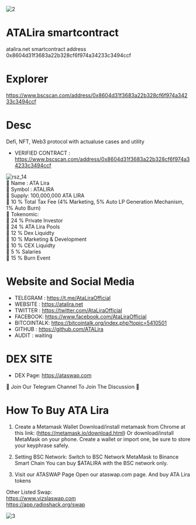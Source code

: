 ![2](https://atalira.net/token/200x200.png)

# ATALira smartcontract
atalira.net smartcontract address 0x8604d31f3683a22b328cf6f974a34233c3494ccf

# Explorer
https://www.bscscan.com/address/0x8604d31f3683a22b328cf6f974a34233c3494ccf

# Desc
Defi, NFT, Web3 protocol with actualuse cases and utility

* VERIFIED CONTRACT : https://www.bscscan.com/address/0x8604d31f3683a22b328cf6f974a34233c3494ccf

![rsz_14](https://atalira.net/token/64x64.png)\
🦴 Name : ATA Lira\
🦴 Symbol : ATALIRA\
🦴 Supply: 100,000,000 ATA LIRA\
🦴 10 % Total Tax Fee (4% Marketing, 5% Auto LP Generation Mechanism, 1% Auto Burn)\
🦴 Tokenomic:\
🦴 24 % Private Investor\
🦴 24 % ATA Lira Pools\
🦴 12 % Dex Liquidty\
🦴 10 % Marketing & Development\
🦴 10 % CEX Liquidty\
🦴 5 % Salaries\
🦴 15 % Burn Event

# Website and Social Media
* TELEGRAM : https://t.me/AtaLiraOfficial
* WEBSITE : https://atalira.net
* TWITTER :  https://twitter.com/AtaLiraOfficial
* FACEBOOK: https://www.facebook.com/AtaLiraOfficial
* BITCOINTALK: https://bitcointalk.org/index.php?topic=5410501
* GITHUB : https://github.com/ATALira
* AUDIT : waiting

# DEX SITE
* DEX Page: https://ataswap.com

🐶 Join Our Telegram Channel To Join The Discussion 🐶

# How To Buy ATA Lira
01. Create a Metamask Wallet
Download/install metamask from Chrome at this link: (https://metamask.io/download.html) Or download/install MetaMask on your phone. Create a wallet or import one, be sure to store your keyphrase safely.

02. Setting BSC Network:
Switch to BSC Network MetaMask to Binance Smart Chain You can buy $ATALIRA with the BSC network only.

03. Visit our ATASWAP Page
Open our ataswap.com page. And buy ATA Lira tokens

Other Listed Swap: \
https://www.vizslaswap.com \
https://app.radioshack.org/swap


![3](https://ataswap.com/images/banner.jpg)
